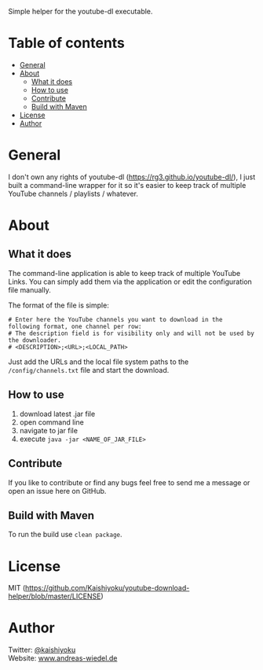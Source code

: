 Simple helper for the youtube-dl executable.

Table of contents
=================

  * [General](#general)
  * [About](#about)
    * [What it does](#what-it-does)
    * [How to use](#how-to-use)
    * [Contribute](#contribute)
    * [Build with Maven](#build-with-maven)
  * [License](#license)
  * [Author](#author)

General
=======
I don't own any rights of youtube-dl (https://rg3.github.io/youtube-dl/), I just built a command-line wrapper for it so it's easier to keep track of multiple YouTube channels / playlists / whatever.

About
=====

What it does
------------
The command-line application is able to keep track of multiple YouTube Links. You can simply add them via the application or edit the configuration file manually.

The format of the file is simple:
```
# Enter here the YouTube channels you want to download in the following format, one channel per row:
# The description field is for visibility only and will not be used by the downloader.
# <DESCRIPTION>;<URL>;<LOCAL_PATH>
```

Just add the URLs and the local file system paths to the ```/config/channels.txt``` file and start the download.

How to use
----------
1. download latest .jar file
2. open command line
3. navigate to jar file
4. execute ```java -jar <NAME_OF_JAR_FILE>```

Contribute
----------
If you like to contribute or find any bugs feel free to send me a message or open an issue here on GitHub.

Build with Maven
----------------
To run the build use ```clean package```.

License
=======
MIT (https://github.com/Kaishiyoku/youtube-download-helper/blob/master/LICENSE)

Author
======
Twitter: [@kaishiyoku](https://twitter.com/kaishiyoku)  
Website: www.andreas-wiedel.de

